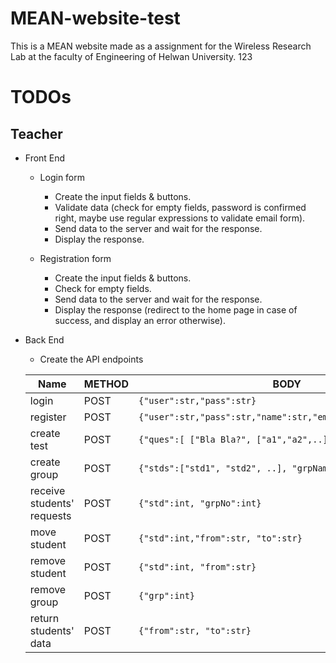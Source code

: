 # MEAN-website-test
This is a MEAN website made as a assignment for the Wireless Research Lab at the faculty of Engineering of Helwan University.
123
# TODOs
## Teacher
- Front End
  - Login form
    - Create the input fields & buttons.
    - Validate data (check for empty fields, password is confirmed right, maybe use regular expressions to validate email form).
    - Send data to the server and wait for the response.
    - Display the response.

  - Registration form
    - Create the input fields & buttons.
    - Check for empty fields.
    - Send data to the server and wait for the response.
    - Display the response (redirect to the home page in case of success, and display an error otherwise).
  
- Back End
  - Create the API endpoints

  Name                       |  METHOD    |  BODY                                                       |  URL
  ------                     |------------|-----------------------------                                |-------
  login                      |POST        |`{"user":str,"pass":str}`                                    |`..t/log`
  register                   |POST        |`{"user":str,"pass":str,"name":str,"email":str,"phone":int}` |`..t/reg`
  create test                |POST        |`{"ques":[ ["Bla Bla?", ["a1","a2",..], .. ] ],"user":str}`  |`..t/tst`
  create group               |POST        |`{"stds":["std1", "std2", ..], "grpName":str, "user":str}`   |`..t/grp`
  receive students' requests |POST        |`{"std":int, "grpNo":int}`                                   |`..t/req`
  move student               |POST        |`{"std":int,"from":str, "to":str}`                           |`..t/mov`
  remove student             |POST        |`{"std":int, "from":str}`                                    |`..t/rmv/std`
  remove group               |POST        |`{"grp":int}`                                                |`..t/rmv/grp`
  return students' data      |POST        |`{"from":str, "to":str}`                                     |`..t/getData`
